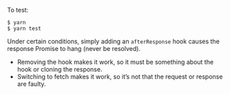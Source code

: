 To test:

```
$ yarn
$ yarn test
```

Under certain conditions, simply adding an `afterResponse` hook causes the
response Promise to hang (never be resolved).

- Removing the hook makes it work, so it must be something about the hook or
  cloning the response.
- Switching to fetch makes it work, so it’s not that the request or response
  are faulty.
